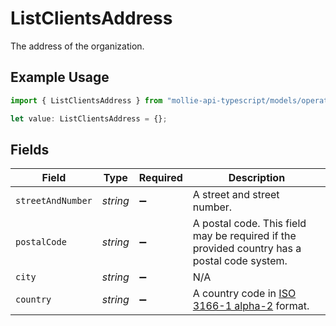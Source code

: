 # ListClientsAddress

The address of the organization.

## Example Usage

```typescript
import { ListClientsAddress } from "mollie-api-typescript/models/operations";

let value: ListClientsAddress = {};
```

## Fields

| Field                                                                                            | Type                                                                                             | Required                                                                                         | Description                                                                                      |
| ------------------------------------------------------------------------------------------------ | ------------------------------------------------------------------------------------------------ | ------------------------------------------------------------------------------------------------ | ------------------------------------------------------------------------------------------------ |
| `streetAndNumber`                                                                                | *string*                                                                                         | :heavy_minus_sign:                                                                               | A street and street number.                                                                      |
| `postalCode`                                                                                     | *string*                                                                                         | :heavy_minus_sign:                                                                               | A postal code. This field may be required if the provided country has a postal code system.      |
| `city`                                                                                           | *string*                                                                                         | :heavy_minus_sign:                                                                               | N/A                                                                                              |
| `country`                                                                                        | *string*                                                                                         | :heavy_minus_sign:                                                                               | A country code in [ISO 3166-1 alpha-2](https://en.wikipedia.org/wiki/ISO_3166-1_alpha-2) format. |